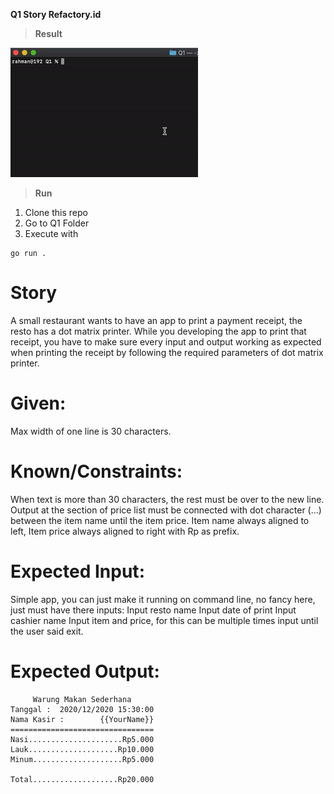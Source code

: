 **Q1 Story Refactory.id**

> **Result**

![Q1 Demo](Q1.gif)

> **Run**
 
1. Clone this repo
2. Go to Q1 Folder
3. Execute with

```
go run .
```

Story
=
A small restaurant wants to have an app to print a payment receipt, the resto has a dot matrix printer. While you developing the app to print that receipt, you have to make sure every input and output working as expected when printing the receipt by following the required parameters of dot matrix printer.

Given:
=
Max width of one line is 30 characters.

Known/Constraints:
=
When text is more than 30 characters, the rest must be over to the new line.
Output at the section of price list must be connected with dot character (...) between the item name until the item price.
Item name always aligned to left, Item price always aligned to right with Rp as prefix.

Expected Input:
=
Simple app, you can just make it running on command line, no fancy here, just must have there inputs:
Input resto name
Input date of print
Input cashier name
Input item and price, for this can be multiple times input until the user said exit.

Expected Output:
=

```
     Warung Makan Sederhana
Tanggal :  2020/12/2020 15:30:00 
Nama Kasir : 	    {{YourName}}
================================
Nasi.....................Rp5.000
Lauk....................Rp10.000
Minum....................Rp5.000

Total...................Rp20.000
```



